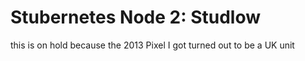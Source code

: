 # Stubernetes Node 2: Studlow

this is on hold because the 2013 Pixel I got turned out to be a UK unit
